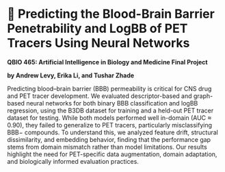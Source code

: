 #  :brain:  Predicting the Blood-Brain Barrier Penetrability and LogBB of PET Tracers Using Neural Networks
**QBIO 465: Artificial Intelligence in Biology and Medicine Final Project**

**by Andrew Levy, Erika Li, and Tushar Zhade**

Predicting blood–brain barrier (BBB) permeability is critical for CNS drug and PET tracer development. We evaluated descriptor-based and graph-based neural networks for both binary BBB classification and logBB regression, using the B3DB dataset for training and a held-out PET tracer dataset for testing. While both models performed well in-domain (AUC ≈ 0.90), they failed to generalize to PET tracers, particularly misclassifying BBB− compounds. To understand this, we analyzed feature drift, structural dissimilarity, and embedding behavior, finding that the performance gap stems from domain mismatch rather than model limitations. Our results highlight the need for PET-specific data augmentation, domain adaptation, and biologically informed evaluation practices.
